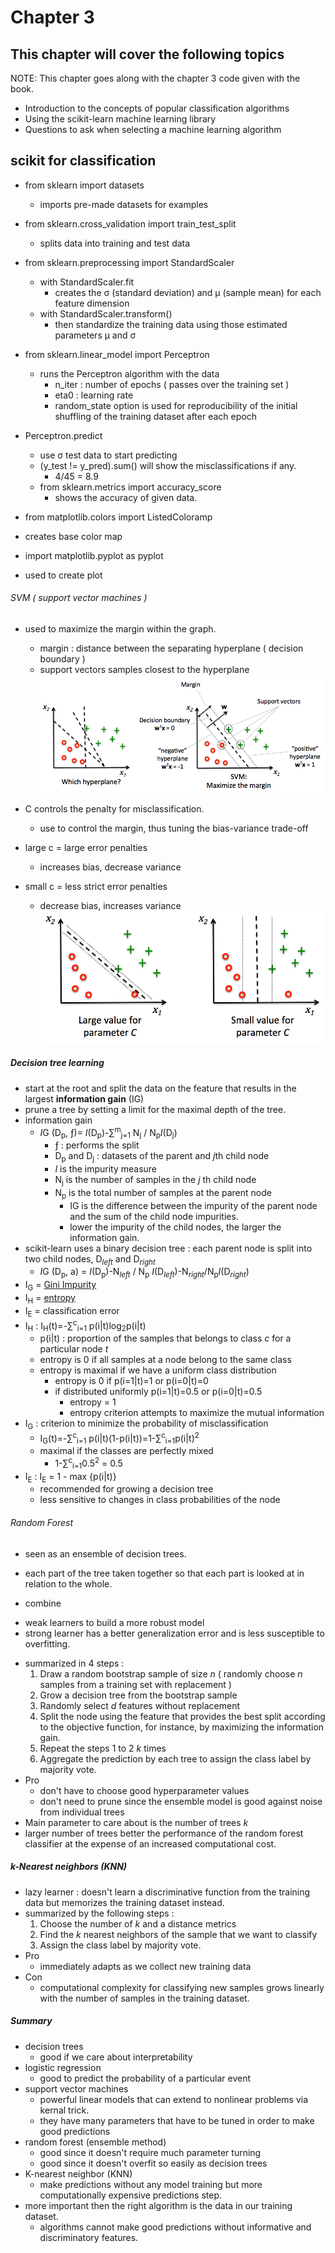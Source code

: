 # Chapter 3
## This chapter will cover the following topics

NOTE: This chapter goes along with the chapter 3 code given with the book.

* Introduction to the concepts of popular classification algorithms
* Using the scikit-learn machine learning library
* Questions to ask when selecting a machine learning algorithm

## scikit for classification
* from sklearn import datasets
  - imports pre-made datasets for examples
* from sklearn.cross_validation import train_test_split
  - splits data into training and test data
* from sklearn.preprocessing import StandardScaler
  - with StandardScaler.fit
    - creates the &sigma; (standard deviation) and &mu; (sample mean) for each feature dimension
  - with StandardScaler.transform()
    - then standardize the training data using those estimated parameters &mu; and &sigma;
* from sklearn.linear_model import Perceptron
  - runs the Perceptron algorithm with the data
    - n_iter : number of epochs ( passes over the training set )
    - eta0 : learning rate
    - random_state option is used for reproducibility of the initial shuffling of the training dataset after each epoch
* Perceptron.predict
  - use &sigma; test data to start predicting
  - (y_test != y_pred).sum() will show the misclassifications if any.
    - 4/45 = 8.9
  - from sklearn.metrics import accuracy_score
    - shows the accuracy of given data.

* from matplotlib.colors import ListedColoramp
 - creates base color map
* import matplotlib.pyplot as pyplot
 - used to create plot

###### SVM ( support vector machines )
* used to maximize the margin within the graph.
  * margin : distance between the separating hyperplane ( decision boundary )
  * support vectors samples closest to the hyperplane
![SVM](./images/SVM.png)

* C controls the penalty for misclassification.
  * use to control the margin, thus tuning the bias-variance trade-off
* large c = large error penalties
  * increases bias, decrease variance
* small c = less strict error penalties
  * decrease bias, increases variance
![c-parameter](./images/c-parameter.png)

##### Decision tree learning
* start at the root and split the data on the feature that results in the largest **information gain** (IG)
* prune a tree by setting a limit for the maximal depth of the tree.
* information gain
  - *I*G (D<sub>p</sub>, &#402;)= *I*(D<sub>p</sub>)-&sum;<sup>m</sup><sub>j=1</sub> N<sub>j</sub> / N<sub>p</sub>*I*(D<sub>j</sub>)
    - &#402; : performs the split
    - D<sub>p</sub> and D<sub>j</sub> : datasets of the parent and *j*th child node
    - *I* is the impurity measure
    - N<sub>j</sub> is the number of samples in the *j* th child node
    - N<sub>p</sub> is the total number of samples at the parent node
      * IG is the difference between the impurity of the parent node and the sum of the child node impurities.
      * lower the impurity of the child nodes, the larger the information gain.
* scikit-learn uses a binary decision tree : each parent node is split into two child nodes, D<sub>*left*</sub> and D<sub>*right*</sub>
  * *I*G (D<sub>p</sub>, a) = *I*(D<sub>p</sub>)-N<sub>*left*</sub> / N<sub>p</sub> *I*(D<sub>*left*</sub>)-N<sub>*right*</sub>/N<sub>p</sub>*I*(D<sub>*right*</sub>)
* I<sub>G</sub> = [Gini Impurity]
* I<sub>H</sub> = [entropy]
* I<sub>E</sub> = classification error
* I<sub>H</sub> : I<sub>H</sub>(t)=-&sum;<sup>c</sup><sub>i=1</sub> p(i|t)log<sub>2</sub>p(i|t)
  - p(i|t) : proportion of the samples that belongs to class *c* for a particular node *t*
  - entropy is 0 if all samples at a node belong to the same class
  - entropy is maximal if we have a uniform class distribution
    - entropy is 0 if p(i=1|t)=1 or p(i=0|t)=0
    - if distributed uniformly p(i=1|t)=0.5 or p(i=0|t)=0.5
      - entropy = 1
      - entropy criterion attempts to maximize the mutual information
* I<sub>G</sub> : criterion to minimize the probability of misclassification
  - I<sub>G</sub>(t)=-&sum;<sup>c</sup><sub>i=1</sub> p(i|t)(1-p(i|t))=1-&sum;<sup>c</sup><sub>i=1</sub>p(i|t)<sup>2</sup>
  - maximal if the classes are perfectly mixed
    - 1-&sum;<sup>c</sup><sub>i=1</sub>0.5<sup>2</sup> = 0.5
* I<sub>E</sub> : I<sub>E</sub> = 1 - max {p(i|t)}
  - recommended for growing a decision tree
  - less sensitive to changes in class probabilities of the node

###### Random Forest
* seen as an ensemble of decision trees.
 - each part of the tree taken together so that each part is looked at in relation to the whole.
 * combine
  - weak learners to build a more robust model
  - strong learner has a better generalization error and is less susceptible to overfitting.
* summarized in 4 steps :
  1. Draw a random bootstrap sample of size *n* ( randomly choose *n* samples from a training set with replacement )
  2. Grow a decision tree from the bootstrap sample
    1. Randomly select *d* features without replacement
    2. Split the node using the feature that provides the best split according to the objective function, for instance, by maximizing the information gain.
  3. Repeat the steps 1 to 2 *k* times
  4. Aggregate the prediction by each tree to assign the class label by majority vote.
* Pro
  - don't have to choose good hyperparameter values
  - don't need to prune since the ensemble model is good against noise from individual trees
* Main parameter to care about is the number of trees *k*
* larger number of trees better the performance of the random forest classifier at the expense of an increased computational cost.

##### k-Nearest neighbors (KNN)
* lazy learner : doesn't learn a discriminative function from the training data but memorizes the training dataset instead.
* summarized by the following steps :
  1. Choose the number of *k* and a distance metrics
  2. Find the *k* nearest neighbors of the sample that we want to classify
  3. Assign the class label by majority vote.
* Pro
  - immediately adapts as we collect new training data
* Con
  - computational complexity for classifying new samples grows linearly with the number of samples in the training dataset.

##### Summary
* decision trees
  - good if we care about interpretability
* logistic regression
  - good to predict the probability of a particular event
* support vector machines
  - powerful linear models that can extend to nonlinear problems via kernal trick.
  - they have many parameters that have to be tuned in order to make good predictions
* random forest (ensemble method)
  - good since it doesn't require much parameter turning
  - good since it doesn't overfit so easily as decision trees
* K-nearest neighbor (KNN)
  - make predictions without any model training but more computationally expensive predictions step.
* more important then the right algorithm is the data in our training dataset.
  - algorithms cannot make good predictions without informative and discriminatory features.

[entropy]: ../GLOSSARY#entropy
[Gini Impurity]: ../GLOSSARY#Gini-impurity
